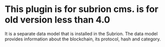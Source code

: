 # This plugin is for subrion cms. is for old version less than 4.0
It is a separate data model that is installed in the Subrion. The data model provides information about the blockchain, its protocol, hash and category.
